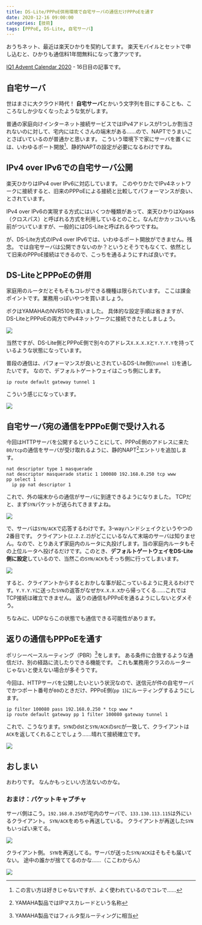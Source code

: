 ```yaml
---
title: DS-Lite/PPPoE併用環境で自宅サーバの通信だけPPPoEを通す
date: 2020-12-16 09:00:00
categories: [技術]
tags: [PPPoE, DS-Lite, 自宅サーバ]
---
```


おうちネット、最近は楽天ひかりを契約してます。
楽天モバイルとセットで申し込むと、ひかりも通信料1年間無料になって激アツです。

<!--more-->

[IQ1 Advent Calendar 2020](https://adventar.org/calendars/5197) - 16日目の記事です。

## 自宅サーバ

世はまさに大クラウド時代！
**自宅サーバ**とかいう文字列を目にすることも、こころなしか少なくなったような気がします。

普通の家庭向けインターネット接続サービスではIPv4アドレスが1つしか割当されないのに対して、宅内にはたくさんの端末がある……ので、NAPTでうまいことさばいているのが普通かと思います。
こういう環境下で家にサーバを置くには、いわゆるポート開放[^1]、静的NAPTの設定が必要になるわけですね。

[^1]: この言い方は好きじゃないですが、よく使われているのでコレで……

## IPv4 over IPv6での自宅サーバ公開

楽天ひかりはIPv4 over IPv6に対応しています。
このやりかたでIPv4ネットワークに接続すると、旧来のPPPoEによる接続と比較してパフォーマンスが良い、とされています。

IPv4 over IPv6の実現する方式にはいくつか種類があって、楽天ひかりはXpass（クロスパス）と呼ばれる方式を利用しているとのこと。なんだかカッコいい名前がついていますが、一般的にはDS-Liteと呼ばれるやつですね。

が、DS-Lite方式のIPv4 over IPv6では、いわゆるポート開放ができません。残念。
では自宅サーバは公開できないのか？というとそうでもなくて、依然として旧来のPPPoE接続はできるので、こっちを通るようにすれば良いです。

## DS-LiteとPPPoEの併用

家庭用のルータだとそもそもコレができる機種は限られています。
ここは課金ポイントです。業務用っぽいやつを買いましょう。

ボクはYAMAHAのNVR510を買いました。
具体的な設定手順は省きますが、DS-LiteとPPPoEの両方でIPv4ネットワークに接続できたとしましょう。

![](1.png)

当然ですが、DS-Lite側とPPPoE側で別々のアドレス`X.X.X.X`と`Y.Y.Y.Y`を持っているような状態になっています。

普段の通信は、パフォーマンスが良いとされているDS-Lite側(`tunnel 1`)を通したいです。
なので、デフォルトゲートウェイはこっち側にします。

```
ip route default gateway tunnel 1
```

こういう感じになっています。

![](2.png)

## 自宅サーバ宛の通信をPPPoE側で受け入れる

今回はHTTPサーバを公開するということにして、PPPoE側のアドレスに来た`80/tcp`の通信をサーバが受け取れるように、静的NAPT[^2]エントリを追加します。

[^2]: YAMAHA製品ではIPマスカレードという名称

```
nat descriptor type 1 masquerade
nat descriptor masquerade static 1 100080 192.168.0.250 tcp www
pp select 1
  ip pp nat descriptor 1
```

これで、外の端末からの通信がサーバに到達できるようになりました。
TCPだと、まず`SYN`パケットが送られてきますよね。

![](3.png)

で、サーバは`SYN/ACK`で応答するわけです。3-wayハンドシェイクというやつの2番目です。
クライアント(`Z.Z.Z.Z`)がどこにいるなんて末端のサーバは知りません。なので、とりあえず家庭内のルータに丸投げします。当の家庭内ルータもその上位ルータへ投げるだけです。このとき、**デフォルトゲートウェイをDS-Lite側に設定**しているので、当然この`SYN/ACK`もそっち側に行ってしまいます。

![](4.png)

すると、クライアントからするとおかしな事が起こっているように見えるわけです。`Y.Y.Y.Y`に送った`SYN`の返答がなぜか`X.X.X.X`から帰ってくる……これではTCP接続は確立できません。
返りの通信もPPPoEを通るようにしないとダメそう。

ちなみに、UDPならこの状態でも通信できる可能性があります。

## 返りの通信もPPPoEを通す

ポリシーベースルーティング（PBR）[^3]をします。
ある条件に合致するような通信だけ、別の経路に流したりできる機能です。
これも業務用クラスのルーターじゃないと使えない場合が多そうです。

[^3]: YAMAHA製品ではフィルタ型ルーティングに相当

今回は、HTTPサーバを公開したいという状況なので、送信元が件の自宅サーバでかつポート番号が`80`のときだけ、PPPoE側(`pp 1`)にルーティングするようにします。

```
ip filter 100080 pass 192.168.0.250 * tcp www *
ip route default gateway pp 1 filter 100080 gateway tunnel 1
```

これで、こうなります。`SYN`のdstと`SYN/ACK`のsrcが一致して、クライアントは`ACK`を返してくれることでしょう……晴れて接続確立です。

![](5.png)

## おしまい

おわりです。
なんかもっといい方法ないのかな。

### おまけ：パケットキャプチャ

サーバ側はこう。`192.168.0.250`が宅内のサーバで、`133.130.113.115`は外にいるクライアント。
`SYN/ACK`をめちゃ再送している。
クライアントが再送した`SYN`もいっぱい来てる。

![](server.png)

クライアント側。
`SYN`を再送してる。サーバが送った`SYN/ACK`はそもそも届いてない。
途中の誰かが捨ててるのかな……（ここわからん）

![](client.png)
